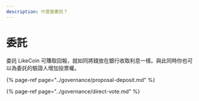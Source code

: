 ```yaml
---
description: 什麼是委託？
---
```


# 委託

委託 LikeCoin 可賺取回報，就如同將錢放在銀行收取利息一樣。與此同時你也可以為委託的驗證人增加投票權。

{% page-ref page="../governance/proposal-deposit.md" %}

{% page-ref page="../governance/direct-vote.md" %}

